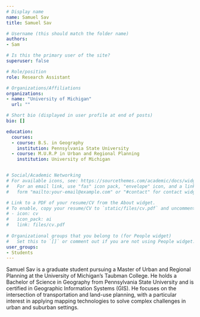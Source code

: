 ```yaml
---
# Display name
name: Samuel Sav
title: Samuel Sav

# Username (this should match the folder name)
authors:
- Sam

# Is this the primary user of the site?
superuser: false

# Role/position
role: Research Assistant

# Organizations/Affiliations
organizations:
- name: "University of Michigan"
  url: ""

# Short bio (displayed in user profile at end of posts)
bio: []

education:
  courses:
  - course: B.S. in Geography
    institution: Pennsylvania State University
  - course: M.U.R.P in Urban and Regional Planning 
    institution: University of Michigan


# Social/Academic Networking
# For available icons, see: https://sourcethemes.com/academic/docs/widgets/#icons
#   For an email link, use "fas" icon pack, "envelope" icon, and a link in the
#   form "mailto:your-email@example.com" or "#contact" for contact widget.

# Link to a PDF of your resume/CV from the About widget.
# To enable, copy your resume/CV to `static/files/cv.pdf` and uncomment the lines below.  
# - icon: cv
#   icon_pack: ai
#   link: files/cv.pdf
  
# Organizational groups that you belong to (for People widget)
#   Set this to `[]` or comment out if you are not using People widget.  
user_groups:
- Students
---
```


Samuel Sav is a graduate student pursuing a Master of Urban and Regional Planning at the University of Michigan’s Taubman College. He holds a Bachelor of Science in Geography from Pennsylvania State University and is certified in Geographic Information Systems (GIS). He focuses on the intersection of transportation and land-use planning, with a particular interest in applying mapping technologies to solve complex challenges in urban and suburban settings.